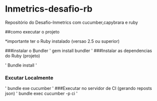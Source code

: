 # Inmetrics-desafio-rb
Repositório do  Desafio-Inmetrics com cucumber,capybrara e ruby

##como executar o projeto

*importante ter o Ruby instalado (versao 2.5 ou superior)

###instalar o Bundler
'
gem install bundler
'
###Instalar as dependencias do Ruby (projeto)

'
Bundle install
'

### Excutar Localmente 
'
bundle exe cucumber
'
###Executar no servidor de CI (gerando reposts json)
'
bundle exec cucumber -p ci
'
